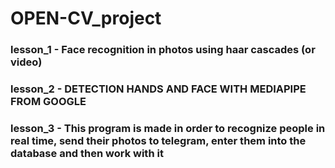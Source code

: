 # OPEN-CV_project
### lesson_1 - Face recognition in photos using haar cascades (or video)
### lesson_2 - DETECTION HANDS AND FACE WITH MEDIAPIPE FROM GOOGLE
### lesson_3 - This program is made in order to recognize people in real time, send their photos to telegram, enter them into the database and then work with it